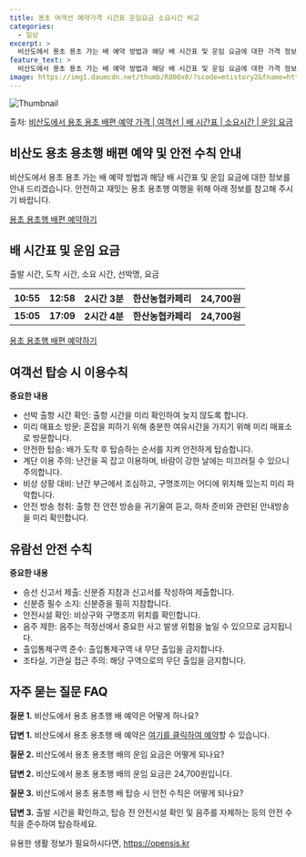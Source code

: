 ```yaml
---
title: 용초 여객선 예약가격 시간표 운임요금 소요시간 비교
categories:
  - 일상
excerpt: >
  비산도에서 용초 용초 가는 배 예약 방법과 해당 배 시간표 및 운임 요금에 대한 가격 정보를 안내 드리겠습니다. 안전하고 재밋는 용초 용초행 여행을 위해 아래 정보 참고하시기 바랍니다. 용초 용초행 배편 예약하기 👈 클릭비산도에서 용초 용초행 배 시간표출발 시간도착 시간소요 시간선박명요금10:5512:582시간 3분한산농협카페리24,700원15:0517:092시간 4분한산농협카페리24,700원용초 용초행 배편 예약하기 👈 클릭비산도에서 용초 용초행 여객선 탑승 시 이용수칙여객선을 이용할 때 꼭 알아두어야 할 이용수칙을 소개합니다. 중요한 내용선박 출항 시간 확인: 출항 시간을 미리 확인하여 늦지 않도록 합니다.미리 매표소 방문: 혼잡을 피하기 위해 충분한 여유시간을 가지기 위해 미리 매표소로 방문합니다...
feature_text: >
  비산도에서 용초 용초 가는 배 예약 방법과 해당 배 시간표 및 운임 요금에 대한 가격 정보를 안내 드리겠습니다. 안전하고 재밋는 용초 용초행 여행을 위해 아래 정보 참고하시기 바랍니다. 용초 용초행 배편 예약하기 👈 클릭비산도에서 용초 용초행 배 시간표출발 시간도착 시간소요 시간선박명요금10:5512:582시간 3분한산농협카페리24,700원15:0517:092시간 4분한산농협카페리24,700원용초 용초행 배편 예약하기 👈 클릭비산도에서 용초 용초행 여객선 탑승 시 이용수칙여객선을 이용할 때 꼭 알아두어야 할 이용수칙을 소개합니다. 중요한 내용선박 출항 시간 확인: 출항 시간을 미리 확인하여 늦지 않도록 합니다.미리 매표소 방문: 혼잡을 피하기 위해 충분한 여유시간을 가지기 위해 미리 매표소로 방문합니다...
image: https://img1.daumcdn.net/thumb/R800x0/?scode=mtistory2&fname=https%3A%2F%2Fblog.kakaocdn.net%2Fdn%2FJBZtG%2FbtsHB3HWgzm%2FtYjpMS1TfxI6UUsPjVziGk%2Fimg.webp
---
```


![Thumbnail](https://img1.daumcdn.net/thumb/R800x0/?scode=mtistory2&fname=https%3A%2F%2Fblog.kakaocdn.net%2Fdn%2FJBZtG%2FbtsHB3HWgzm%2FtYjpMS1TfxI6UUsPjVziGk%2Fimg.webp)

<p>출처: <a href="https://opensis.kr/entry/%EB%B9%84%EC%82%B0%EB%8F%84%EC%97%90%EC%84%9C-%EC%9A%A9%EC%B4%88-%EC%9A%A9%EC%B4%88-%EB%B0%B0%ED%8E%B8-%EC%98%88%EC%95%BD-%EA%B0%80%EA%B2%A9-%EC%97%AC%EA%B0%9D%EC%84%A0-%EB%B0%B0-%EC%8B%9C%EA%B0%84%ED%91%9C-%EC%86%8C%EC%9A%94%EC%8B%9C%EA%B0%84-%EC%9A%B4%EC%9E%84-%EC%9A%94%EA%B8%88" rel="dofollow">비산도에서 용초 용초 배편 예약 가격 | 여객선 | 배 시간표 | 소요시간 | 운임 요금</a> </p>

## 비산도 용초 용초행 배편 예약 및 안전 수칙 안내

비산도에서 용초 용초 가는 배 예약 방법과 해당 배 시간표 및 운임 요금에 대한 정보를 안내 드리겠습니다. 안전하고 재밋는 용초 용초행
여행을 위해 아래 정보를 참고해 주시기 바랍니다.

[용초 용초행 배편 예약하기](https://opensis.kr/entry/%EB%B9%84%EC%82%B0%EB%8F%84%EC%97%90%EC%84%9C-%EC%9A%A9%EC%B4%88-%EC%9A%A9%EC%B4%88-%EB%B0%B0%ED%8E%B8-%EC%98%88%EC%95%BD-%EA%B0%80%EA%B2%A9-%EC%97%AC%EA%B0%9D%EC%84%A0-%EB%B0%B0-%EC%8B%9C%EA%B0%84%ED%91%9C-%EC%86%8C%EC%9A%94%EC%8B%9C%EA%B0%84-%EC%9A%B4%EC%9E%84-%EC%9A%94%EA%B8%88)

## 배 시간표 및 운임 요금

출발 시간, 도착 시간, 소요 시간, 선박명, 요금

**10:55** | **12:58** | **2시간 3분** | **한산농협카페리** | **24,700원**  
---|---|---|---|---  
**15:05** | **17:09** | **2시간 4분** | **한산농협카페리** | **24,700원**  
  
[용초 용초행 배편 예약하기](https://opensis.kr/entry/%EB%B9%84%EC%82%B0%EB%8F%84%EC%97%90%EC%84%9C-%EC%9A%A9%EC%B4%88-%EC%9A%A9%EC%B4%88-%EB%B0%B0%ED%8E%B8-%EC%98%88%EC%95%BD-%EA%B0%80%EA%B2%A9-%EC%97%AC%EA%B0%9D%EC%84%A0-%EB%B0%B0-%EC%8B%9C%EA%B0%84%ED%91%9C-%EC%86%8C%EC%9A%94%EC%8B%9C%EA%B0%84-%EC%9A%B4%EC%9E%84-%EC%9A%94%EA%B8%88)

## 여객선 탑승 시 이용수칙

**중요한 내용**

  * 선박 출항 시간 확인: 출항 시간을 미리 확인하여 늦지 않도록 합니다.
  * 미리 매표소 방문: 혼잡을 피하기 위해 충분한 여유시간을 가지기 위해 미리 매표소로 방문합니다.
  * 안전한 탑승: 배가 도착 후 탑승하는 순서를 지켜 안전하게 탑승합니다.
  * 계단 이용 주의: 난간을 꼭 잡고 이용하며, 바람이 강한 날에는 미끄러질 수 있으니 주의합니다.
  * 비상 상황 대비: 난간 부근에서 조심하고, 구명조끼는 어디에 위치해 있는지 미리 파악합니다.
  * 안전 방송 청취: 출항 전 안전 방송을 귀기울여 듣고, 하차 준비와 관련된 안내방송을 미리 확인합니다.

## 유람선 안전 수칙

**중요한 내용**

  * 승선 신고서 제출: 신분증 지참과 신고서를 작성하여 제출합니다.
  * 신분증 필수 소지: 신분증을 필히 지참합니다.
  * 안전시설 확인: 비상구와 구명조끼 위치를 확인합니다.
  * 음주 제한: 음주는 적정선에서 중요한 사고 발생 위험을 높일 수 있으므로 금지됩니다.
  * 출입통제구역 준수: 출입통제구역 내 무단 출입을 금지합니다.
  * 조타실, 기관실 접근 주의: 해당 구역으로의 무단 출입을 금지합니다.

## 자주 묻는 질문 FAQ

**질문 1.** 비산도에서 용초 용초행 배 예약은 어떻게 하나요?

**답변 1.** 비산도에서 용초 용초행 배 예약은 [여기를 클릭하여 예약](https://opensis.kr/entry/%EB%B9%84%EC%82%B0%EB%8F%84%EC%97%90%EC%84%9C-%EC%9A%A9%EC%B4%88-%EC%9A%A9%EC%B4%88-%EB%B0%B0%ED%8E%B8-%EC%98%88%EC%95%BD-%EA%B0%80%EA%B2%A9-%EC%97%AC%EA%B0%9D%EC%84%A0-%EB%B0%B0-%EC%8B%9C%EA%B0%84%ED%91%9C-%EC%86%8C%EC%9A%94%EC%8B%9C%EA%B0%84-%EC%9A%B4%EC%9E%84-%EC%9A%94%EA%B8%88)할 수 있습니다.

**질문 2.** 비산도에서 용초 용초행 배의 운임 요금은 어떻게 되나요?

**답변 2.** 비산도에서 용초 용초행 배의 운임 요금은 24,700원입니다.

**질문 3.** 비산도에서 용초 용초행 배 탑승 시 안전 수칙은 어떻게 되나요?

**답변 3.** 출발 시간을 확인하고, 탑승 전 안전시설 확인 및 음주를 자제하는 등의 안전 수칙을 준수하여 탑승하세요.

 

유용한 생활 정보가 필요하시다면, <a href="https://opensis.kr" rel="dofollow">https://opensis.kr</a>


